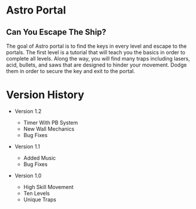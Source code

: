# Astro Portal

## Can You Escape The Ship?

The goal of Astro portal is to find the keys in every level and escape to the portals. The first level is a tutorial that will teach you the basics in order to complete all levels. Along the way, you will find many traps including lasers, acid, bullets, and saws that are designed to hinder your movement. Dodge them in order to secure the key and exit to the portal.

# Version History

* Version 1.2
  - Timer With PB System 
  - New Wall Mechanics 
  - Bug Fixes
  
* Version 1.1
  - Added Music
  - Bug Fixes
  
* Version 1.0
  - High Skill Movement
  - Ten Levels
  - Unique Traps
